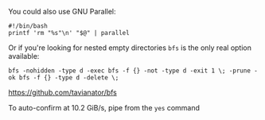 You could also use GNU Parallel:

    #!/bin/bash
    printf 'rm "%s"\n' "$@" | parallel

Or if you're looking for nested empty directories `bfs` is the only real option available:

    bfs -nohidden -type d -exec bfs -f {} -not -type d -exit 1 \; -prune -ok bfs -f {} -type d -delete \;

https://github.com/tavianator/bfs

To auto-confirm at 10.2 GiB/s, pipe from the `yes` command
